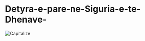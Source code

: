 # Detyra-e-pare-ne-Siguria-e-te-Dhenave-

![Capitalize](https://user-images.githubusercontent.com/59198126/77835383-54a87200-714c-11ea-8e2d-ed4051f92298.jpg)
